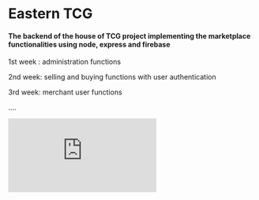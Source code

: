 # Eastern TCG

#### The backend of the house of TCG project implementing the marketplace functionalities using node, express and firebase 

1st week : administration functions 

2nd week: selling and buying functions with user authentication 

3rd week: merchant user functions

....

![Eastern TCG logo](https://files.fm/thumb_show.php?i=uevf7etn9)
